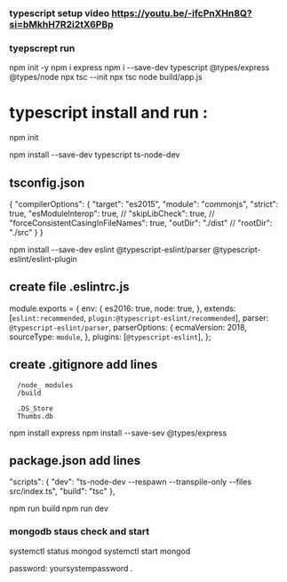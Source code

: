 

### typescript setup video https://youtu.be/-ifcPnXHn8Q?si=bMkhH7R2i2tX6PBp
### tyepscrept run 

npm init -y
npm i express
npm i --save-dev typescript @types/express @types/node
npx tsc --init
npx tsc
node build/app.js


#  typescript install and run :
npm init

npm install --save-dev typescript ts-node-dev

## tsconfig.json
{
  "compilerOptions": {
    "target": "es2015",
    "module": "commonjs",
    "strict": true,
    "esModuleInterop": true,
    // "skipLibCheck": true,
    // "forceConsistentCasingInFileNames": true,
    "outDir": "./dist"
    // "rootDir": "./src"
  }
}


npm install --save-dev eslint @typescript-eslint/parser @typescript-eslint/eslint-plugin

## create file .eslintrc.js

module.exports = {
  env: {
    es2016: true,
    node: true,
  },
  extends: [`eslint:recommended`, `plugin:@typescript-eslint/recommended`],
  parser: `@typescript-eslint/parser`,
  parserOptions: {
    ecmaVersion: 2018,
    sourceType: `module`,
  },
  plugins: [`@typescript-eslint`],
};

## create .gitignore  add lines
      /node_ modules
      /build
   <!-- #  System-files -->
      .DS_Store
      Thumbs.db




npm install express
npm install --save-sev @types/express

## package.json add lines
 "scripts": {
    "dev": "ts-node-dev --respawn --transpile-only --files src/index.ts",
    "build": "tsc"
  },


npm run build
npm run dev


### mongodb staus check and start
systemctl status mongod
systemctl start mongod

password: yoursystempassword
.






